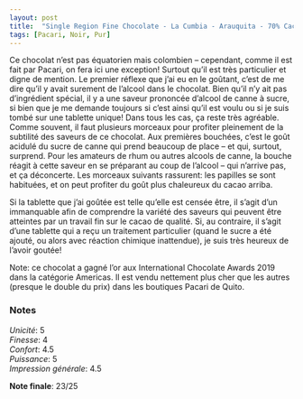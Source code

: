 ```yaml
---
layout: post
title:  "Single Region Fine Chocolate - La Cumbia - Arauquita - 70% Cacao"
tags: [Pacari, Noir, Pur] 
---
```


Ce chocolat n’est pas équatorien mais colombien – cependant, comme il est fait par Pacari, on fera ici une exception!
Surtout qu’il est très particulier et digne de mention. Le premier réflexe que j’ai eu en le goûtant, c’est de me dire qu’il y avait surement de l’alcool dans le chocolat. Bien qu’il n’y ait pas d’ingrédient spécial, il y a une saveur prononcée d’alcool de canne à sucre, si bien que je me demande toujours si c’est ainsi qu’il est voulu ou si je suis tombé sur une tablette unique!  Dans tous les cas, ça reste très agréable.
Comme souvent, il faut plusieurs morceaux pour profiter pleinement de la subtilité des saveurs de ce chocolat. Aux premières bouchées, c’est le goût acidulé du sucre de canne qui prend beaucoup de place – et qui, surtout, surprend. Pour les amateurs de rhum ou autres alcools de canne, la bouche réagit à cette saveur en se préparant au coup de l’alcool – qui n’arrive pas, et ça déconcerte. Les morceaux suivants rassurent: les papilles se sont habituées, et on peut profiter du goût plus chaleureux du cacao arriba.

Si la tablette que j’ai goûtée est telle qu’elle est censée être, il s’agit d’un immanquable afin de comprendre la variété des saveurs qui peuvent être atteintes par un travail fin sur le cacao de qualité. Si, au contraire, il s’agit d’une tablette qui a reçu un traitement particulier (quand le sucre a été ajouté, ou alors avec réaction chimique inattendue), je suis très heureux de l’avoir goutée!

Note: ce chocolat a gagné l’or aux International Chocolate Awards 2019 dans la catégorie Americas. Il est vendu nettement plus cher que les autres (presque le double du prix) dans les boutiques Pacari de Quito.


### Notes

_Unicité_: 5  
_Finesse_: 4  
_Confort_: 4.5  
_Puissance_: 5  
_Impression générale_: 4.5

**Note finale**: 23/25